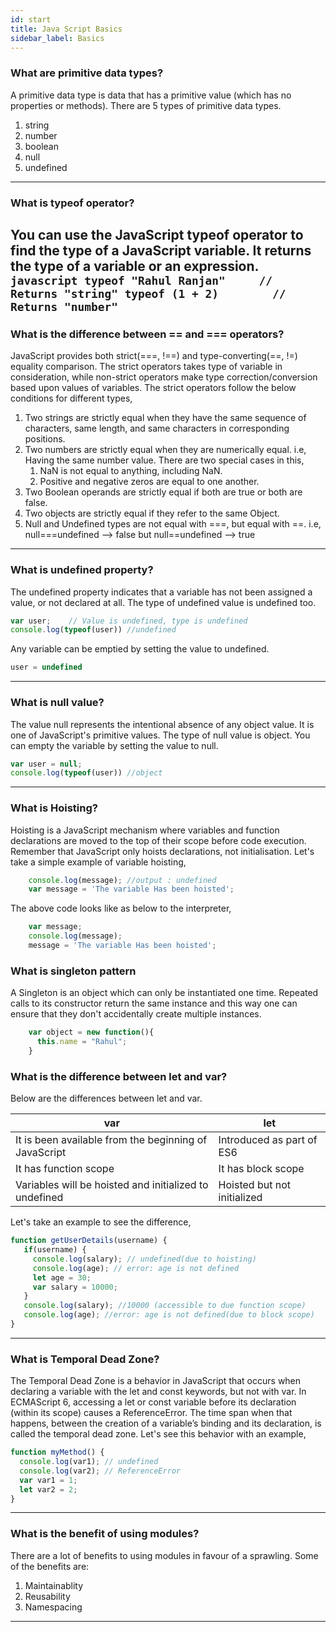```yaml
---
id: start
title: Java Script Basics
sidebar_label: Basics
---
```


### What are primitive data types?
 A primitive data type is data that has a primitive value (which has no properties or methods). There are 5 types of primitive data types.
 
 1. string
 2. number
 3. boolean
 4. null
 5. undefined
---

### What is typeof operator?

 You can use the JavaScript typeof operator to find the type of a JavaScript variable. It returns the type of a variable or an expression.
    ```javascript
    typeof "Rahul Ranjan"     // Returns "string"
    typeof (1 + 2)        // Returns "number"
    ```
---
 
### What is the difference between == and === operators?
JavaScript provides both strict(===, !==) and type-converting(==, !=) equality comparison. The strict operators takes type of variable in consideration, while non-strict operators make type correction/conversion based upon values of variables. The strict operators follow the below conditions for different types,
1. Two strings are strictly equal when they have the same sequence of characters, same length, and same characters in corresponding positions.
2. Two numbers are strictly equal when they are numerically equal. i.e, Having the same number value.
   There are two special cases in this,
   1. NaN is not equal to anything, including NaN.
   2. Positive and negative zeros are equal to one another.
3. Two Boolean operands are strictly equal if both are true or both are false.
4. Two objects are strictly equal if they refer to the same Object.
5. Null and Undefined types are not equal with ===, but equal with ==. i.e,
    null===undefined --> false but null==undefined --> true

---
### What is undefined property?
The undefined property indicates that a variable has not been assigned a value, or not declared at all. The type of undefined value is undefined too.
```javascript
var user;    // Value is undefined, type is undefined
console.log(typeof(user)) //undefined
```
Any variable can be emptied by setting the value to undefined.
```javascript
user = undefined
```
---

### What is null value?
The value null represents the intentional absence of any object value. It is one of JavaScript's primitive values. The type of null value is object.
You can empty the variable by setting the value to null.
```javascript
var user = null;
console.log(typeof(user)) //object
```
---

### What is Hoisting?
Hoisting is a JavaScript mechanism where variables and function declarations are moved to the top of their scope before code execution. Remember that JavaScript only hoists declarations, not initialisation.
Let's take a simple example of variable hoisting,
```javascript
    console.log(message); //output : undefined
    var message = 'The variable Has been hoisted';
```
The above code looks like as below to the interpreter,
```javascript
    var message;
    console.log(message);
    message = 'The variable Has been hoisted';
```

### What is singleton pattern
A Singleton is an object which can only be instantiated one time. Repeated calls to its constructor return the same instance and this way one can ensure that they don't accidentally create multiple instances.
```javascript
    var object = new function(){
      this.name = "Rahul";
    }
```

### What is the difference between let and var?
Below are the differences between let and var.

| var | let |
|---- | ---------
| It is been available from the beginning of JavaScript  | Introduced as part of ES6 |
| It has function scope | It has block scope  |
| Variables will be hoisted and initialized to undefined | Hoisted but not initialized |

Let's take an example to see the difference,
```js
function getUserDetails(username) {
   if(username) {
     console.log(salary); // undefined(due to hoisting)
     console.log(age); // error: age is not defined
     let age = 30;
     var salary = 10000;
   }
   console.log(salary); //10000 (accessible to due function scope)
   console.log(age); //error: age is not defined(due to block scope)
}
```
---

### What is Temporal Dead Zone?

The Temporal Dead Zone is a behavior in JavaScript that occurs when declaring a variable with the let and const keywords, but not with var. In ECMAScript 6, accessing a let or const variable before its declaration (within its scope) causes a ReferenceError. The time span when that happens, between the creation of a variable’s binding and its declaration, is called the temporal dead zone. Let's see this behavior with an example,
```javascript
function myMethod() {
  console.log(var1); // undefined
  console.log(var2); // ReferenceError
  var var1 = 1;
  let var2 = 2;
}
```
---

### What is the benefit of using modules?

There are a lot of benefits to using modules in favour of a sprawling. Some of the benefits are:

1. Maintainablity
2. Reusability
3. Namespacing
---


 
